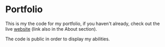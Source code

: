 # Portfolio

This is my the code for my portfolio, if you haven't already, check out the live [website](https://victorhubbers.com) (link also in the About section). 

The code is public in order to display my abilities.

